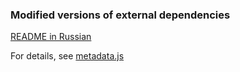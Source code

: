 ### Modified versions of external dependencies

[README in Russian](README.md)

For details, see [metadata.js](https://github.com/oknosoft/metadata.js)
